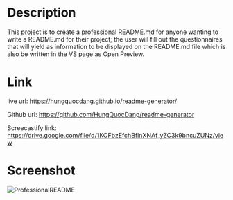# Description

This project is to create a professional README.md for anyone wanting to write a README.md for their project; the user will fill out the questionnaires that will yield as information to be displayed on the README.md file which is also be written in the VS page as Open Preview.


# Link

live url: https://hungquocdang.github.io/readme-generator/

Github url: https://github.com/HungQuocDang/readme-generator

Screecastify link: https://drive.google.com/file/d/1KOFbzEfchBflnXNAf_yZC3k9bncuZUNz/view



# Screenshot

![ProfessionalREADME](https://github.com/HungQuocDang/readme-generator/assets/129162404/6fad49f3-f5f5-4534-8d62-1c4f10e380e8)
